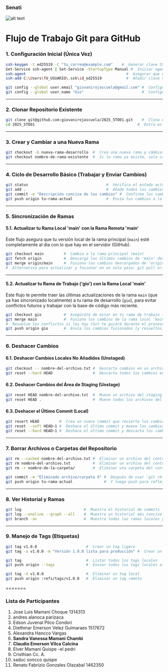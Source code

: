 ### Senati
![alt text](https://www.senati.edu.pe/sites/all/themes/senati_theme/img/logo.svg)

# Flujo de Trabajo Git para GitHub

### 1. Configuración Inicial (Única Vez)

```bash
ssh-keygen -t ed25519 -C "tu_correo@example.com"    #  Generar clave SSH (si es la primera vez)
Get-Service ssh-agent | Set-Service -StartupType Manual #  Iniciar agente SSH
ssh-agent                                             #  Asegurar que el agente SSH esté corriendo
ssh-add C:\Users\TU_USUARIO\.ssh\id_ed25519           #  Añadir clave SSH al agente

git config --global user.email "giovanirojascuela@gmail.com" #  Configurar email globalmente
git config --global user.name "Gio"                          #  Configurar nombre globalmente
```

---

### 2. Clonar Repositorio Existente

```bash
git clone git@github.com:giovanirojascuela/2025_5TO01.git    #  Clona el repositorio a tu máquina local
cd 2025_5TO01                                              #  Entra en la carpeta del proyecto
```

---

### 3. Crear y Cambiar a una Nueva Rama

```bash
git checkout -b nueva-rama-desarrollo  #  Crea una nueva rama y cámbiate a ella
git checkout nombre-de-rama-existente  #  Si la rama ya existe, solo cámbiate a ella
```

---

### 4. Ciclo de Desarrollo Básico (Trabajar y Enviar Cambios)

```bash
git status                                   #  Verifica el estado actual de tus archivos
git add .                                    #  Añade todos los cambios al área de staging
git commit -m "Descripción concisa de los cambios" #  Confirma los cambios con un mensaje claro
git push origin tu-rama-actual               #  Envía tus cambios a la rama remota
```

---

### 5. Sincronización de Ramas

#### 5.1. Actualizar tu Rama Local 'main' con la Rama Remota 'main'

Este flujo asegura que tu versión local de la rama principal (`main`) esté completamente al día con lo que hay en el servidor (GitHub).

```bash
git checkout main         #  Cambia a la rama principal (main)
git fetch origin          #  Descarga los últimos cambios de 'main' desde el remoto (sin fusionar automáticamente)
git merge origin/main     #  Fusiona los cambios descargados de 'origin/main' en tu rama local 'main'
#  Alternativa para actualizar y fusionar en un solo paso: git pull origin main
```

---

#### 5.2. Actualizar tu Rama de Trabajo ('gio') con la Rama Local 'main'

Este flujo te permite traer las últimas actualizaciones de la rama `main` (que ya has sincronizado localmente) a tu rama de desarrollo (`gio`), para evitar conflictos futuros y trabajar con la base de código más reciente.

```bash
git checkout gio          #  Asegúrate de estar en tu rama de trabajo (ej. 'gio')
git merge main            #  Fusiona los cambios de la rama local 'main' en tu rama actual ('gio')
#  Resuelve los conflictos si los hay (Git te guiará durante el proceso)
git push origin gio       #  Envía los cambios fusionados (y resueltos) a tu rama remota 'gio'
```

---

### 6. Deshacer Cambios

#### 6.1. Deshacer Cambios Locales No Añadidos (Unstaged)

```bash
git checkout -- nombre-del-archivo.txt #  Descarta cambios en un archivo específico
git reset --hard HEAD                  #  Descarta todos los cambios en el directorio de trabajo (¡con precaución!)
```

#### 6.2. Deshacer Cambios del Área de Staging (Unstage)

```bash
git reset HEAD nombre-del-archivo.txt  #  Mueve un archivo del staging de vuelta al área de trabajo
git reset HEAD .                       #  Mueve todos los archivos del staging de vuelta al área de trabajo
```

#### 6.3. Deshacer el Último Commit (Local)

```bash
git revert HEAD         #  Crea un nuevo commit que revierte los cambios del último (seguro si ya hiciste push)
git reset --soft HEAD~1 #  Deshace el último commit y mueve los cambios al staging (¡solo si NO has hecho push!)
git reset --hard HEAD~1 #  Deshace el último commit y descarta los cambios (¡solo si NO has hecho push y quieres perderlos!)
```

---

### 7. Borrar Archivos o Carpetas del Repositorio

```bash
git rm --cached nombre-del-archivo.txt #  Eliminar un archivo del control de versiones (lo mantiene localmente)
git rm nombre-del-archivo.txt          #  Eliminar un archivo del control de versiones y del disco local
git rm -r nombre-de-la-carpeta/        #  Eliminar una carpeta del control de versiones (recursivo)

git commit -m "Eliminado archivo/carpeta X" #  Después de usar 'git rm', recuerda hacer commit
git push origin tu-rama-actual              #  Y luego push para reflejar los cambios en el remoto
```

---

### 8. Ver Historial y Ramas

```bash
git log                            #  Muestra el historial de commits
git log --oneline --graph --all    #  Muestra un historial más conciso y gráfico de todas las ramas
git branch -av                     #  Muestra todas las ramas locales y remotas
```

---

### 9. Manejo de Tags (Etiquetas)

```bash
git tag v1.0.0                      #  Crear un tag ligero
git tag -a v1.0.0 -m "Versión 1.0.0 lista para producción" #  Crear un tag anotado (recomendado, con mensaje)

git tag                             #  Listar todos los tags locales
git push origin --tags              #  Enviar todos los tags locales al repositorio remoto

git tag -d v1.0.0                   #  Eliminar un tag local
git push origin :refs/tags/v1.0.0   #  Eliminar un tag remoto
```

=======
### Lista de Participantes
1. Jose Luis Mamani Choque 1314313
2. andres alanoca parizaca
3. Edson Juvenal Pilco Condori
4. Diethmar Emerson Velez Guimaraes 1517672
5. Alexandra Hancco Vargas
6. **Sandra Vanessa Mamani Chambi**
7. **Claudio Emerson Vilca Calcina**
8. Elver Mamani Quispe -el pedri 
9. Cristhian Cc. A.
10. saduc soncco quispe
11. Renato Fabrizio Gonzales Olazabal 1462350
